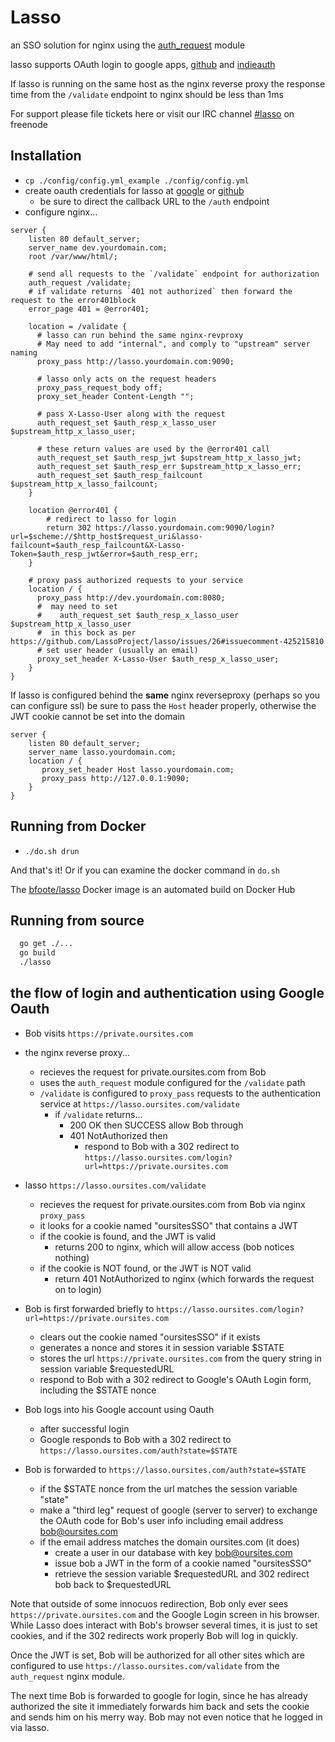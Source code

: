 # Lasso

an SSO solution for nginx using the [auth_request](http://nginx.org/en/docs/http/ngx_http_auth_request_module.html) module

lasso supports OAuth login to google apps, [github](https://developer.github.com/apps/building-integrations/setting-up-and-registering-oauth-apps/about-authorization-options-for-oauth-apps/) and [indieauth](https://indieauth.com/developers)

If lasso is running on the same host as the nginx reverse proxy the response time from the `/validate` endpoint to nginx should be less than 1ms

For support please file tickets here or visit our IRC channel [#lasso](irc://freenode.net/#lasso) on freenode

## Installation

* `cp ./config/config.yml_example ./config/config.yml`
* create oauth credentials for lasso at [google](https://console.developers.google.com/apis/credentials) or [github](https://developer.github.com/apps/building-integrations/setting-up-and-registering-oauth-apps/about-authorization-options-for-oauth-apps/)
  * be sure to direct the callback URL to the `/auth` endpoint
* configure nginx...

```{.nginxconf}
server {
    listen 80 default_server;
    server_name dev.yourdomain.com;
    root /var/www/html/;

    # send all requests to the `/validate` endpoint for authorization
    auth_request /validate;
    # if validate returns `401 not authorized` then forward the request to the error401block
    error_page 401 = @error401;

    location = /validate {
      # lasso can run behind the same nginx-revproxy
      # May need to add "internal", and comply to "upstream" server naming
      proxy_pass http://lasso.yourdomain.com:9090;

      # lasso only acts on the request headers
      proxy_pass_request_body off;
      proxy_set_header Content-Length "";

      # pass X-Lasso-User along with the request
      auth_request_set $auth_resp_x_lasso_user $upstream_http_x_lasso_user;

      # these return values are used by the @error401 call
      auth_request_set $auth_resp_jwt $upstream_http_x_lasso_jwt;
      auth_request_set $auth_resp_err $upstream_http_x_lasso_err;
      auth_request_set $auth_resp_failcount $upstream_http_x_lasso_failcount;
    }

    location @error401 {
        # redirect to lasso for login
        return 302 https://lasso.yourdomain.com:9090/login?url=$scheme://$http_host$request_uri&lasso-failcount=$auth_resp_failcount&X-Lasso-Token=$auth_resp_jwt&error=$auth_resp_err;
    }

    # proxy pass authorized requests to your service
    location / {
      proxy_pass http://dev.yourdomain.com:8080;
      #  may need to set
      #    auth_request_set $auth_resp_x_lasso_user $upstream_http_x_lasso_user
      #  in this bock as per https://github.com/LassoProject/lasso/issues/26#issuecomment-425215810
      # set user header (usually an email)
      proxy_set_header X-Lasso-User $auth_resp_x_lasso_user;
    }
}

```

If lasso is configured behind the **same** nginx reverseproxy (perhaps so you can configure ssl) be sure to pass the `Host` header properly, otherwise the JWT cookie cannot be set into the domain

```{.nginxconf}
server {
    listen 80 default_server;
    server_name lasso.yourdomain.com;
    location / {
       proxy_set_header Host lasso.yourdomain.com;
       proxy_pass http://127.0.0.1:9090;
    }
}

```

## Running from Docker

* `./do.sh drun`

And that's it!  Or if you can examine the docker command in `do.sh`

The [bfoote/lasso](https://hub.docker.com/r/bfoote/lasso/) Docker image is an automated build on Docker Hub

## Running from source

```bash
  go get ./...
  go build
  ./lasso
```

## the flow of login and authentication using Google Oauth

* Bob visits `https://private.oursites.com`
* the nginx reverse proxy...
  * recieves the request for private.oursites.com from Bob
  * uses the `auth_request` module configured for the `/validate` path
  * `/validate` is configured to `proxy_pass` requests to the authentication service at `https://lasso.oursites.com/validate`
    * if `/validate` returns...
      * 200 OK then SUCCESS allow Bob through
      * 401 NotAuthorized then
        * respond to Bob with a 302 redirect to `https://lasso.oursites.com/login?url=https://private.oursites.com`

* lasso `https://lasso.oursites.com/validate`
  * recieves the request for private.oursites.com from Bob via nginx `proxy_pass`
  * it looks for a cookie named "oursitesSSO" that contains a JWT
  * if the cookie is found, and the JWT is valid
    * returns 200 to nginx, which will allow access (bob notices nothing)
  * if the cookie is NOT found, or the JWT is NOT valid
    * return 401 NotAuthorized to nginx (which forwards the request on to login)

* Bob is first forwarded briefly to `https://lasso.oursites.com/login?url=https://private.oursites.com`
  * clears out the cookie named "oursitesSSO" if it exists
  * generates a nonce and stores it in session variable $STATE
  * stores the url `https://private.oursites.com` from the query string in session variable $requestedURL
  * respond to Bob with a 302 redirect to Google's OAuth Login form, including the $STATE nonce

* Bob logs into his Google account using Oauth
  * after successful login
  * Google responds to Bob with a 302 redirect to `https://lasso.oursites.com/auth?state=$STATE`

* Bob is forwarded to `https://lasso.oursites.com/auth?state=$STATE`
  * if the $STATE nonce from the url matches the session variable "state"
  * make a "third leg" request of google (server to server) to exchange the OAuth code for Bob's user info including email address bob@oursites.com
  * if the email address matches the domain oursites.com (it does)
    * create a user in our database with key bob@oursites.com
    * issue bob a JWT in the form of a cookie named "oursitesSSO"
    * retrieve the session variable $requestedURL and 302 redirect bob back to $requestedURL

Note that outside of some innocuos redirection, Bob only ever sees `https://private.oursites.com` and the Google Login screen in his browser.  While Lasso does interact with Bob's browser several times, it is just to set cookies, and if the 302 redirects work properly Bob will log in quickly.

Once the JWT is set, Bob will be authorized for all other sites which are configured to use `https://lasso.oursites.com/validate` from the `auth_request` nginx module.

The next time Bob is forwarded to google for login, since he has already authorized the site it immediately forwards him back and sets the cookie and sends him on his merry way.  Bob may not even notice that he logged in via lasso.
